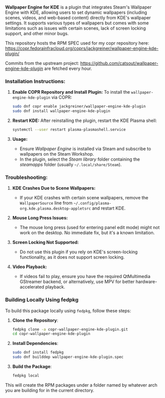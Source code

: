 **Wallpaper Engine for KDE** is a plugin that integrates Steam's Wallpaper Engine with KDE, allowing users to set dynamic wallpapers (including scenes, videos, and web-based content) directly from KDE's wallpaper settings. It supports various types of wallpapers but comes with some limitations such as issues with certain scenes, lack of screen locking support, and other minor bugs.

This repository hosts the RPM SPEC used for my copr repository here: https://copr.fedorainfracloud.org/coprs/jackgreiner/wallpaper-engine-kde-plugin/

Commits from the upstream project: https://github.com/catsout/wallpaper-engine-kde-plugin are fetched every hour.

### **Installation Instructions:**

1. **Enable COPR Repository and Install Plugin:**
   To install the `wallpaper-engine-kde-plugin` via COPR:
   ```sh
   sudo dnf copr enable jackgreiner/wallpaper-engine-kde-plugin
   sudo dnf install wallpaper-engine-kde-plugin
   ```
2. **Restart KDE:**
   After reinstalling the plugin, restart the KDE Plasma shell:
   ```sh
   systemctl --user restart plasma-plasmashell.service
   ```
   
3. **Usage:**
   - Ensure *Wallpaper Engine* is installed via Steam and subscribe to wallpapers on the Steam Workshop.
   - In the plugin, select the *Steam library* folder containing the *steamapps* folder (usually `~/.local/share/Steam`).
   
### **Troubleshooting:**

1. **KDE Crashes Due to Scene Wallpapers:**
   - If your KDE crashes with certain scene wallpapers, remove the `WallpaperSource` line from `~/.config/plasma-org.kde.plasma.desktop-appletsrc` and restart KDE.

2. **Mouse Long Press Issues:**
   - The mouse long press (used for entering panel edit mode) might not work on the desktop. No immediate fix, but it's a known limitation.

3. **Screen Locking Not Supported:**
   - Do not use this plugin if you rely on KDE's screen-locking functionality, as it does not support screen locking.

4. **Video Playback:**
   - If videos fail to play, ensure you have the required QtMultimedia GStreamer backend, or alternatively, use MPV for better hardware-accelerated playback.

### Building Locally Using fedpkg

To build this package locally using `fedpkg`, follow these steps:

1. **Clone the Repository**:
    ```sh
    fedpkg clone -a copr-wallpaper-engine-kde-plugin.git
    cd copr-wallpaper-engine-kde-plugin
    ```

2. **Install Dependencies**:
    ```sh
    sudo dnf install fedpkg
    sudo dnf builddep wallpaper-engine-kde-plugin.spec
    ```

3. **Build the Package**:
    ```sh
    fedpkg local
    ```

This will create the RPM packages under a folder named by whatever arch you are building for in the current directory.